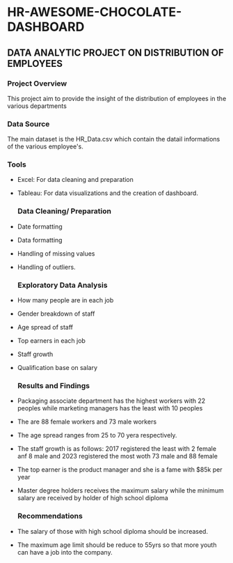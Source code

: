 # HR-AWESOME-CHOCOLATE-DASHBOARD

## DATA ANALYTIC PROJECT ON DISTRIBUTION OF EMPLOYEES 

### Project Overview

This project aim to provide the insight of the distribution of employees in the various departments 

### Data Source

The main dataset is the HR_Data.csv which contain the datail informations of the various employee's.

### Tools

- Excel: For data cleaning and preparation 
- Tableau: For data visualizations and the creation of dashboard.

  ### Data Cleaning/ Preparation 

- Date  formatting
- Data formatting
- Handling of missing values
- Handling of outliers.
 
    ### Exploratory Data Analysis
    
- How many people are in each job
- Gender breakdown of staff
- Age spread of staff
- Top earners in each job
- Staff growth
- Qualification base on salary
   
    ### Results and Findings
- Packaging associate department has the highest workers with 22 peoples while marketing managers has the least with 10 peoples
- The are 88 female workers and 73 male workers
- The age spread ranges from 25 to 70 yera respectively.
- The staff growth is as follows: 2017 registered the least with 2 female anf 8 male and 2023 registered the most woth 73 male and 88 female
- The top earner is the product manager and she is a fame with $85k per year
- Master degree holders receives the maximum salary while the minimum salary are received by holder of high school diploma

  ### Recommendations

- The salary of those with high school diploma should be increased.
- The maximum age limit should be reduce to 55yrs so that more youth can have a job into the company.
